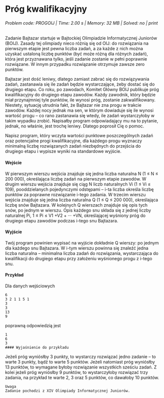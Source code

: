 # Próg kwalifikacyjny
###### Problem code: PROGOIJ \| Time: 2.00 s \| Memory: 32 MB \| Solved: no \| print

Zadanie
Bajtazar startuje w Bajtockiej Olimpiadzie Informatycznej Juniorów (BOIJ). Zasady tej olimpiady nieco różnią się od OIJ: do rozwiązania na pierwszym etapie jest pewna liczba zadań, a za każde z nich można uzyskać ustaloną liczbę punktów (być może różną dla różnych zadań), która jest przyznawana tylko, jeśli zadanie zostanie w pełni poprawnie rozwiązane. W innym przypadku rozwiązanie otrzymuje zawsze zero punktów.

Bajtazar jest dość leniwy, dlatego zamiast zabrać się do rozwiązywania zadań, zastanawia się ile zadań będzie wystarczające, żeby dostać się do drugiego etapu. Co roku, po zawodach, Komitet Główny BOIJ publikuje próg kwalifikacyjny do drugiego etapu zawodów. Każdy zawodnik, który będzie miał przynajmniej tyle punktów, ile wynosi próg, zostanie zakwalifikowany. Niestety, sytuację utrudnia fakt, że Bajtazar nie zna progu w trakcie zawodów. Każdej nocy jednak ma sen, w którym dowiaduje się ile wynosi wartość progu – co rano zastanawia się wtedy, ile zadań wystarczyłoby w takim wypadku zrobić. Napisałby program odpowiadający mu na to pytanie, jednak, no właśnie, jest trochę leniwy. Dlatego poprosił Cię o pomoc.

Napisz program, który wczyta wartości punktowe poszczególnych zadań oraz potencjalne progi kwalifikacyjne, dla każdego progu wyznaczy minimalną liczbę rozwiązanych zadań niezbędnych do przejścia do drugiego etapu i wypisze wyniki na standardowe wyjście.

#### Wejście
W pierwszym wierszu wejścia znajduje się jedna liczba naturalna N (1 ≤ N ≤ 200 000), określająca liczbę zadań na pierwszym etapie zawodów. W drugim wierszu wejścia znajduje się ciąg N liczb naturalnych Vi (1 ≤ Vi ≤ 109), pooddzielanych pojedynczymi odstępami – i-ta liczba określa liczbę punktów za poprawne rozwiązanie i-tego zadania. W trzecim wierszu wejścia znajduje się jedna liczba naturalna Q (1 ≤ Q ≤ 200 000), określająca liczbę snów Bajtazara. W kolejnych Q wierszach znajduje się opis tych snów, po jednym w wierszu. Opis każdego snu składa się z jednej liczby naturalnej Pi, 1 ≤ Pi ≤ V1 +V2 + ··· +VN, określającej wyśniony próg do drugiego etapu zawodów podczas i-tego snu Bajtazara.

#### Wyjście
Twój program powinien wypisać na wyjście dokładnie Q wierszy: po jednym dla każdego snu Bajtazara. W i-tym wierszu powinna się znaleźć jedna liczba naturalna – minimalna liczba zadań do rozwiązania, wystarczająca do kwalifikacji do drugiego etapu przy założeniu wyśnionego progu z i-tego snu.

#### Przykład
Dla danych wejściowych

```
6
3 2 1 1 5 1
3
3
13
9
```
poprawną odpowiedzią jest
```
1
6
3
#### Wyjaśnienie do przykładu
```
Jeżeli próg wyniósłby 3 punkty, to wystarczy rozwiązać jedno zadanie – to warte 3 punkty, bądź to warte 5 punktów. Jeżeli natomiast próg wyniósłby 13 punktów, to wymagane byłoby rozwiązanie wszystkich sześciu zadań. Z kolei jeżeli próg wyniósłby 9 punktów, to wystarczyłoby rozwiązać trzy zadania, na przykład te warte 2, 3 oraz 5 punktów, co dawałoby 10 punktów.

```
Uwaga
Zadanie pochodzi z XIV Olimpiady Informatycznej Juniorów.
```
